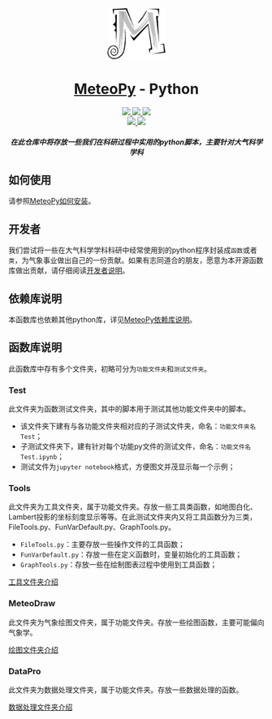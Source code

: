 <div align="center">
<!-- Title: -->
  <a href="https://gitee.com/MeteoTop/MeteoPy">
    <img src="./FigGallery/HEAD_log_1.png" height="100">
  </a>
  <h1><a href="https://gitee.com/MeteoTop/MeteoPy">MeteoPy</a> - Python</h1>
<!-- Labels: -->
  <!-- First row: -->
  <a href="https://gitee.com/MeteoTop/MeteoPy/blob/main/DEVELOPER.md">
    <img src="https://img.shields.io/badge/Contributions-Welcome-blue" height="20">
  </a>
  <a href="https://gitee.com/MeteoTop/MeteoPy/releases">
    <img src="https://img.shields.io/badge/MeteoPy-v0.0.3-brightgreen" height="20">
  </a>
  <a href="https://gitee.com/MeteoTop/MeteoPy/releases">
    <img src="https://img.shields.io/badge/Size-30KB-9cf" height="20">
  </a>
  <!-- Second row: -->
  <br>
  <a href="https://gitee.com/MeteoTop">
    <img src="https://img.shields.io/badge/Author-@MeteoTop-orange" height="20">
  </a>
  <a href="https://gitee.com/MeteoTop/MeteoPy">
    <img src="https://img.shields.io/badge/Last%20commit-2023--5--25-yellowgreen" height="20">
  </a>
  <!-- Short description: -->
  <h5>在此仓库中将存放一些我们在科研过程中实用的python脚本，主要针对大气科学学科</h5>
</div>

## 如何使用

请参照[MeteoPy如何安装](./DOWNLOAD.md)。

## 开发者

我们尝试将一些在大气科学学科科研中经常使用到的python程序封装成`函数`或者`类`，为气象事业做出自己的一份贡献。如果有志同道合的朋友，愿意为本开源函数库做出贡献，请仔细阅读[开发者说明](./DEVELOPER.md)。

## 依赖库说明

本函数库也依赖其他python库，详见[MeteoPy依赖库说明](./DEPENDENCE.md)。


## 函数库说明

此函数库中存有多个文件夹，初略可分为`功能文件夹`和`测试文件夹`。

### Test

此文件夹为函数测试文件夹，其中的脚本用于测试其他功能文件夹中的脚本。

+ 该文件夹下建有与各功能文件夹相对应的子测试文件夹，命名：`功能文件夹名Test`；
+ 子测试文件夹下，建有针对每个功能py文件的测试文件，命名：`功能文件名Test.ipynb`；
+ 测试文件为`jupyter notebook`格式，方便图文并茂显示每一个示例；

### Tools

此文件夹为工具文件夹，属于功能文件夹。存放一些工具类函数，如地图白化、Lambert投影的坐标刻度显示等等。在此测试文件夹内又将工具函数分为三类，FileTools.py、FunVarDefault.py、GraphTools.py。

+ `FileTools.py`：主要存放一些操作文件的工具函数；
+ `FunVarDefault.py`：存放一些在定义函数时，变量初始化的工具函数；
+ `GraphTools.py`：存放一些在绘制图表过程中使用到工具函数；

[工具文件夹介绍](./MeteoPy/Tools/README.md)

### MeteoDraw

此文件夹为气象绘图文件夹，属于功能文件夹。存放一些绘图函数，主要可能偏向气象学。

[绘图文件夹介绍](./MeteoPy/MeteoDraw/README.md)

### DataPro

此文件夹为数据处理文件夹，属于功能文件夹。存放一些数据处理的函数。

[数据处理文件夹介绍](./MeteoPy/DataPro/README.md)





